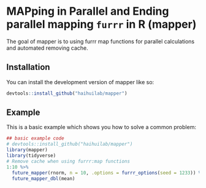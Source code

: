 
<!-- README.md is generated from README.Rmd. Please edit that file -->

# MAPping in Parallel and Ending parallel mapping `furrr` in R (mapper)

<!-- badges: start -->
<!-- badges: end -->

The goal of mapper is to using furrr map functions for parallel calculations and automated removing cache.
## Installation

You can install the development version of mapper like so:

``` r
devtools::install_github("haihuilab/mapper")
```

## Example

This is a basic example which shows you how to solve a common problem:

``` r
## basic example code
# devtools::install_github("haihuilab/mapper")
library(mapper)
library(tidyverse)
# Remove cache when using furrr:map functions
1:10 %>%
  future_mapper(rnorm, n = 10, .options = furrr_options(seed = 1233)) %>%
  future_mapper_dbl(mean)

```

